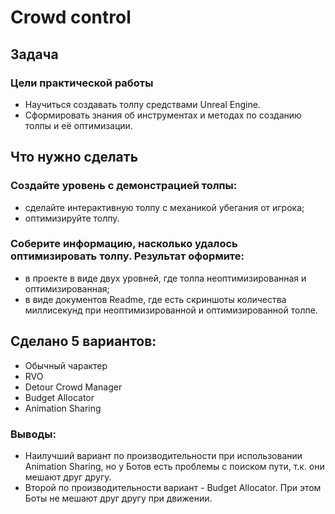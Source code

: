 # Crowd control

## Задача
### Цели практической работы
* Научиться создавать толпу средствами Unreal Engine.
* Сформировать знания об инструментах и методах по созданию толпы и её оптимизации.


## Что нужно сделать
### Создайте уровень с демонстрацией толпы:
* сделайте интерактивную толпу с механикой убегания от игрока; 
* оптимизируйте толпу.

### Соберите информацию, насколько удалось оптимизировать толпу. Результат оформите:
* в проекте в виде двух уровней, где толпа неоптимизированная и оптимизированная;
* в виде документов Readme, где есть скриншоты количества миллисекунд при неоптимизированной и оптимизированной толпе.


## Сделано 5 вариантов:
* Обычный чарактер
* RVO
* Detour Crowd Manager
* Budget Allocator
* Animation Sharing

### Выводы:
* Наилучший вариант по производительности при использовании Animation Sharing, но у Ботов есть проблемы с поиском пути, т.к. они мешают друг другу.
* Второй по производительности вариант - Budget Allocator. При этом Боты не мешают друг другу при движении.

